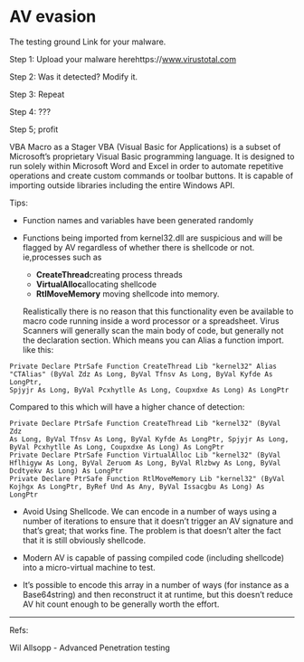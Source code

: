 # AV evasion

The testing ground Link for your malware.

Step 1: Upload your malware herehttps://www.virustotal.com

Step 2: Was it detected? Modify it.

Step 3: Repeat

Step 4: ???

Step 5; profit

VBA Macro as a Stager
VBA (Visual Basic for Applications) is a subset of Microsoft’s proprietary Visual Basic programming language. It is designed to run solely within Microsoft Word and Excel in order to automate repetitive operations and create custom commands or toolbar buttons. It is capable of importing outside libraries including the entire Windows API. 

Tips: 
 - Function names and variables have been generated randomly
 - Functions being imported from kernel32.dll are suspicious and will be flagged by AV regardless of whether there is shellcode or not. ie,processes such as 
    + **CreateThread**creating process threads
    + **VirtualAlloc**allocating shellcode
    + **RtlMoveMemory**  moving shellcode into memory.
    
    Realistically there is no reason that this functionality even be available to  macro code running inside a word processor or a spreadsheet. Virus Scanners will generally scan the main body of code, but generally not the declaration section. Which means you can Alias a function import. like this:
~~~
Private Declare PtrSafe Function CreateThread Lib "kernel32" Alias
"CTAlias" (ByVal Zdz As Long, ByVal Tfnsv As Long, ByVal Kyfde As LongPtr,
Spjyjr As Long, ByVal Pcxhytlle As Long, Coupxdxe As Long) As LongPtr
~~~
Compared to this which will have a higher chance of detection:
~~~
Private Declare PtrSafe Function CreateThread Lib "kernel32" (ByVal Zdz
As Long, ByVal Tfnsv As Long, ByVal Kyfde As LongPtr, Spjyjr As Long,
ByVal Pcxhytlle As Long, Coupxdxe As Long) As LongPtr
Private Declare PtrSafe Function VirtualAlloc Lib "kernel32" (ByVal
Hflhigyw As Long, ByVal Zeruom As Long, ByVal Rlzbwy As Long, ByVal
Dcdtyekv As Long) As LongPtr
Private Declare PtrSafe Function RtlMoveMemory Lib "kernel32" (ByVal
Kojhgx As LongPtr, ByRef Und As Any, ByVal Issacgbu As Long) As LongPtr
~~~

  - Avoid Using Shellcode. We can encode in a number of ways using a number of iterations to ensure that it doesn’t trigger an AV signature and that’s great; that works fine. The problem is that doesn’t alter the fact that it is still obviously shellcode.
  - Modern AV is capable of passing compiled code (including shellcode) into a micro-virtual machine to test.

  - It’s possible to encode this array in a number of ways (for instance as a Base64string) and then reconstruct it at runtime, but this doesn’t reduce AV hit count enough to be generally worth the effort.
 
 
 
 
 
 
 
---
Refs: 

Wil Allsopp - Advanced Penetration testing
 
